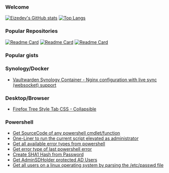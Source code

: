 ### Welcome

[![Eizedev's GitHub stats](https://github-readme-stats.vercel.app/api?username=eizedev&show_icons=true&theme=onedark)](https://github.com/eizedev/github-readme-stats) [![Top Langs](https://github-readme-stats.vercel.app/api/top-langs/?username=eizedev)](https://github.com/eizedev/github-readme-stats)

### Popular Repositories

[![Readme Card](https://github-readme-stats.vercel.app/api/pin/?username=eizedev&repo=AirConnect-Synology)](https://github.com/eizedev/airconnect-synology)
[![Readme Card](https://github-readme-stats.vercel.app/api/pin/?username=eizedev&repo=PasswordState-Management)](https://github.com/eizedev/passwordstate-management)
[![Readme Card](https://github-readme-stats.vercel.app/api/pin/?username=eizedev&repo=New-World-Server-Status-Scraper-DE)](https://github.com/eizedev/New-World-Server-Status-Scraper-DE)

### Popular gists

### Synology/Docker

- [Vaultwarden Synology Container - Nginx configuration with live sync (websocket) support](https://gist.github.com/eizedev/06a6727dc341745a4845fe04ccc97b05)

### Desktop/Browser

- [Firefox Tree Style Tab CSS - Collapsible](https://gist.github.com/eizedev/f0a65275859b16e2649656d2e283dc81)

### Powershell

- [Get SourceCode of any powershell cmdlet/function](https://gist.github.com/eizedev/e2bdfe678845b7143540bf91ade0c1c9)
- [One-Liner to run the current script elevated as administrator](https://gist.github.com/eizedev/b6c2545505389b0b3cac79d8e37e07b1)
- [Get all available error types from powershell](https://gist.github.com/eizedev/4dc59f5562f77296c167830f413069ec)
- [Get error type of last powershell error](https://gist.github.com/eizedev/be7f2b3692d38c858ed5a24ad0537a72)
- [Create SHA1 Hash from Password](https://gist.github.com/eizedev/1c40f16494087127d3c954ea79ceaf39)
- [Get AdminSDHolder protected AD Users](https://gist.github.com/eizedev/e6e0989593392bba63f50b8ff406f4f1)
- [Get all users on a linux operating system by parsing the /etc/passwd file](https://gist.github.com/eizedev/8d4e0b9b387396f49212abda9d7e6d1b)

<!--
**eizedev/eizedev** is a ✨ _special_ ✨ repository because its `README.md` (this file) appears on your GitHub profile.

Here are some ideas to get you started:

- 🔭 I’m currently working on ...
- 🌱 I’m currently learning ...
- 👯 I’m looking to collaborate on ...
- 🤔 I’m looking for help with ...
- 💬 Ask me about ...
- 📫 How to reach me: ...
- 😄 Pronouns: ...
- ⚡ Fun fact: ...
-->
